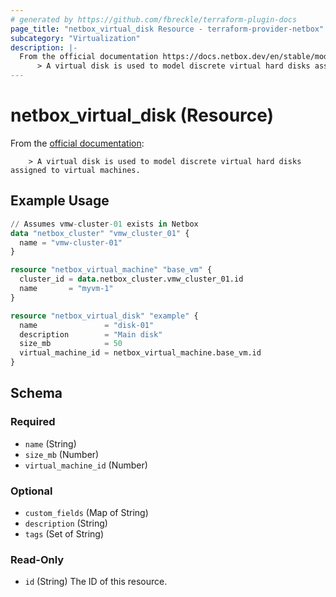 ```yaml
---
# generated by https://github.com/fbreckle/terraform-plugin-docs
page_title: "netbox_virtual_disk Resource - terraform-provider-netbox"
subcategory: "Virtualization"
description: |-
  From the official documentation https://docs.netbox.dev/en/stable/models/virtualization/virtualdisk/:
      > A virtual disk is used to model discrete virtual hard disks assigned to virtual machines.
---
```


# netbox_virtual_disk (Resource)

From the [official documentation](https://docs.netbox.dev/en/stable/models/virtualization/virtualdisk/):

		> A virtual disk is used to model discrete virtual hard disks assigned to virtual machines.

## Example Usage

```terraform
// Assumes vmw-cluster-01 exists in Netbox
data "netbox_cluster" "vmw_cluster_01" {
  name = "vmw-cluster-01"
}

resource "netbox_virtual_machine" "base_vm" {
  cluster_id = data.netbox_cluster.vmw_cluster_01.id
  name       = "myvm-1"
}

resource "netbox_virtual_disk" "example" {
  name               = "disk-01"
  description        = "Main disk"
  size_mb            = 50
  virtual_machine_id = netbox_virtual_machine.base_vm.id
}
```

<!-- schema generated by tfplugindocs -->
## Schema

### Required

- `name` (String)
- `size_mb` (Number)
- `virtual_machine_id` (Number)

### Optional

- `custom_fields` (Map of String)
- `description` (String)
- `tags` (Set of String)

### Read-Only

- `id` (String) The ID of this resource.


